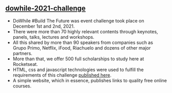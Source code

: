 ## [dowhile-2021-challenge](https://ranibitwin.github.io/dowhile-2021-challenge/) 
- DoWhile #Build The Future was event challenge took place on December 1st and 2nd, 2021.
- There were more than 70 highly relevant contents through keynotes, panels, talks, lectures and workshops.
- All this shared by more than 90 speakers from companies such as Grupo Primo, Netflix, iFood, Riachuelo and dozens of other major partners.
- More than that, we offer 500 full scholarships to study here at Rocketseat.
- HTML, css and javascript technologies were used to fulfill the requirements of this challenge [published here](https://efficient-sloth-d85.notion.site/Instru-es-dos-desafios-f2f2c5574cf640c59de425413f60c8eb).
- A simple website, which in essence, publishes links to quality free online courses.
